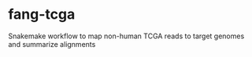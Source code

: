 # fang-tcga
Snakemake workflow to map non-human TCGA reads to target genomes and summarize alignments
